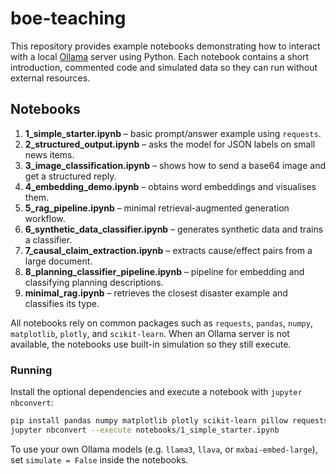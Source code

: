 # boe-teaching

This repository provides example notebooks demonstrating how to interact with a local [Ollama](https://ollama.ai/) server using Python. Each notebook contains a short introduction, commented code and simulated data so they can run without external resources.

## Notebooks

1. **1_simple_starter.ipynb** – basic prompt/answer example using `requests`.
2. **2_structured_output.ipynb** – asks the model for JSON labels on small news items.
3. **3_image_classification.ipynb** – shows how to send a base64 image and get a structured reply.
4. **4_embedding_demo.ipynb** – obtains word embeddings and visualises them.
5. **5_rag_pipeline.ipynb** – minimal retrieval-augmented generation workflow.
6. **6_synthetic_data_classifier.ipynb** – generates synthetic data and trains a classifier.
7. **7_causal_claim_extraction.ipynb** – extracts cause/effect pairs from a large document.
8. **8_planning_classifier_pipeline.ipynb** – pipeline for embedding and classifying planning descriptions.
9. **minimal_rag.ipynb** – retrieves the closest disaster example and classifies its type.

All notebooks rely on common packages such as `requests`, `pandas`, `numpy`, `matplotlib`, `plotly`, and `scikit-learn`. When an Ollama server is not available, the notebooks use built-in simulation so they still execute.

### Running

Install the optional dependencies and execute a notebook with `jupyter nbconvert`:

```bash
pip install pandas numpy matplotlib plotly scikit-learn pillow requests nbformat nbconvert
jupyter nbconvert --execute notebooks/1_simple_starter.ipynb
```

To use your own Ollama models (e.g. `llama3`, `llava`, or `mxbai-embed-large`), set `simulate = False` inside the notebooks.
